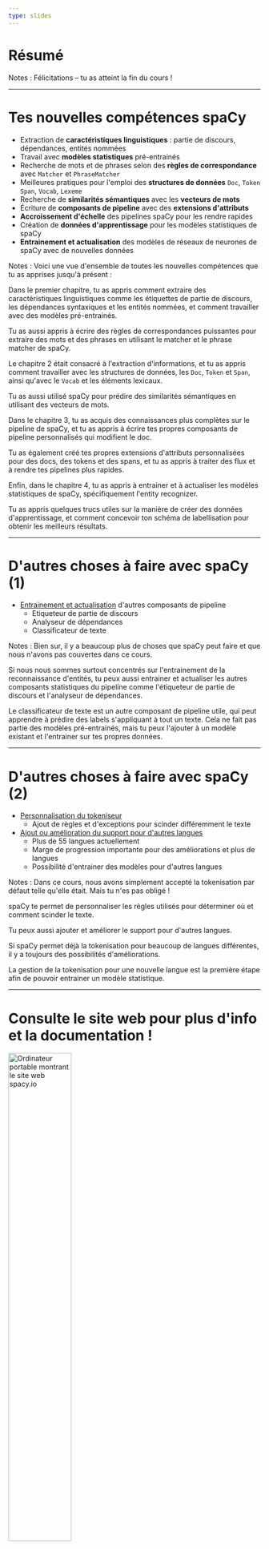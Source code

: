 ```yaml
---
type: slides
---
```


# Résumé

Notes : Félicitations – tu as atteint la fin du cours !

---

# Tes nouvelles compétences spaCy

- Extraction de **caractéristiques linguistiques** : partie de discours,
  dépendances, entités nommées
- Travail avec **modèles statistiques** pré-entrainés
- Recherche de mots et de phrases selon des **règles de correspondance** avec
  `Matcher` et `PhraseMatcher`
- Meilleures pratiques pour l'emploi des **structures de données** `Doc`,
  `Token` `Span`, `Vocab`, `Lexeme`
- Recherche de **similarités sémantiques** avec les **vecteurs de mots**
- Écriture de **composants de pipeline** avec des **extensions d'attributs**
- **Accroissement d'échelle** des pipelines spaCy pour les rendre rapides
- Création de **données d'apprentissage** pour les modèles statistiques de spaCy
- **Entrainement et actualisation** des modèles de réseaux de neurones de spaCy
  avec de nouvelles données

Notes : Voici une vue d'ensemble de toutes les nouvelles compétences que tu as
apprises jusqu'à présent :

Dans le premier chapitre, tu as appris comment extraire des caractéristiques
linguistiques comme les étiquettes de partie de discours, les dépendances
syntaxiques et les entités nommées, et comment travailler avec des modèles
pré-entrainés.

Tu as aussi appris à écrire des règles de correspondances puissantes pour
extraire des mots et des phrases en utilisant le matcher et le phrase matcher de
spaCy.

Le chapitre 2 était consacré à l'extraction d'informations, et tu as appris
comment travailler avec les structures de données, les `Doc`, `Token` et `Span`,
ainsi qu'avec le `Vocab` et les éléments lexicaux.

Tu as aussi utilisé spaCy pour prédire des similarités sémantiques en utilisant
des vecteurs de mots.

Dans le chapitre 3, tu as acquis des connaissances plus complètes sur le
pipeline de spaCy, et tu as appris à écrire tes propres composants de pipeline
personnalisés qui modifient le doc.

Tu as également créé tes propres extensions d'attributs personnalisées pour des
docs, des tokens et des spans, et tu as appris à traiter des flux et à rendre
tes pipelines plus rapides.

Enfin, dans le chapitre 4, tu as appris à entrainer et à actualiser les modèles
statistiques de spaCy, spécifiquement l'entity recognizer.

Tu as appris quelques trucs utiles sur la manière de créer des données
d'apprentissage, et comment concevoir ton schéma de labellisation pour obtenir
les meilleurs résultats.

---

# D'autres choses à faire avec spaCy (1)

- [Entrainement et actualisation](https://spacy.io/usage/training) d'autres
  composants de pipeline
  - Etiqueteur de partie de discours
  - Analyseur de dépendances
  - Classificateur de texte

Notes : Bien sur, il y a beaucoup plus de choses que spaCy peut faire et que
nous n'avons pas couvertes dans ce cours.

Si nous nous sommes surtout concentrés sur l'entrainement de la reconnaissance
d'entités, tu peux aussi entrainer et actualiser les autres composants
statistiques du pipeline comme l'étiqueteur de partie de discours et l'analyseur
de dépendances.

Le classificateur de texte est un autre composant de pipeline utile, qui peut
apprendre à prédire des labels s'appliquant à tout un texte. Cela ne fait pas
partie des modèles pré-entrainés, mais tu peux l'ajouter à un modèle existant
et l'entrainer sur tes propres données.

---

# D'autres choses à faire avec spaCy (2)

- [Personnalisation du tokeniseur](https://spacy.io/usage/linguistic-features#tokenization)
  - Ajout de règles et d'exceptions pour scinder différemment le texte
- [Ajout ou amélioration du support pour d'autres langues](https://spacy.io/usage/adding-languages)
  - Plus de 55 langues actuellement
  - Marge de progression importante pour des améliorations et plus de langues
  - Possibilité d'entrainer des modèles pour d'autres langues

Notes : Dans ce cours, nous avons simplement accepté la tokenisation par défaut
telle qu'elle était. Mais tu n'es pas obligé !

spaCy te permet de personnaliser les règles utilisés pour déterminer où et
comment scinder le texte.

Tu peux aussi ajouter et améliorer le support pour d'autres langues.

Si spaCy permet déjà la tokenisation pour beaucoup de langues différentes, il y
a toujours des possibilités d'améliorations.

La gestion de la tokenisation pour une nouvelle langue est la première étape
afin de pouvoir entrainer un modèle statistique.

---

# Consulte le site web pour plus d'info et la documentation !

<img src="/website.png" alt="Ordinateur portable montrant le site web spacy.io" width="50%" />

👉 [spacy.io](https://spacy.io)

Notes : Pour plus d'exemples, de tutoriels et une documentation complète sur
l'API, consulte le site web de spaCy.

---

# Merci et à bientôt ! 👋

Notes : Merci beaucoup d'avoir suivi ce cours ! J'espère que tu t'es amusé, et
j'ai hâte d'apprendre les trucs cools que tu auras réussi à construire avec
spaCy.
